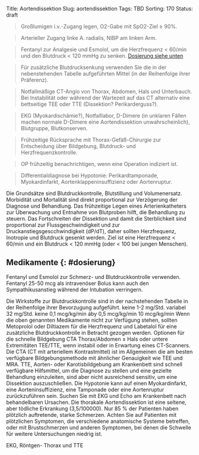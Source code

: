 Title: Aortendissektion
Slug: aortendissektion
Tags: TBD
Sorting: 170
Status: draft

> Großlumigen i.v.-Zugang legen, O2-Gabe mit SpO2-Ziel ≥ 90%.

> Arterieller Zugang linke A. radialis, NIBP am linken Arm.

> Fentanyl zur Analgesie und Esmolol, um die Herzfrequenz < 60/min und den Blutdruck < 120 mmHg zu senken. [Dosierung siehe unten](#dosierung)

> Für zusätzliche Blutdrucksenkung verwenden Sie die in der nebenstehenden Tabelle aufgeführten Mittel (in der Reihenfolge ihrer Präferenz).

> Notfallmäßige CT-Angio von Thorax, Abdomen, Hals und Unterbauch. Bei Instabilität oder während der Wartezeit auf das CT alternativ eine bettseitige TEE oder TTE (Dissektion? Perikarderguss?).

> EKG (Myokardischämie?), Notfalllabor, D-Dimere (in unklaren Fällen machen normale D-Dimere eine Aortendissektion unwahrscheinlich), Blutgruppe, Blutkonserven.

> Frühzeitige Rücksprache mit Thorax-Gefäß-Chirurgie zur Entscheidung über Bildgebung, Blutdruck- und Herzfrequenzkontrolle.

> OP frühzeitig benachrichtigen, wenn eine Operation indiziert ist.

> Differentialdiagnose bei Hypotonie: Perikardtamponade, Myokardinfarkt, Aortenklappeninsuffizienz oder Aortenruptur.

Die Grundsätze sind Blutdruckkontrolle, Blutstillung und Volumenersatz.
Morbidität und Mortalität sind direkt proportional zur Verzögerung der Diagnose und Behandlung. Das frühzeitige Legen eines Arterienkatheters zur Überwachung und Entnahme von Blutproben hilft, die Behandlung zu steuern.
Das Fortschreiten der Dissektion und damit die Sterblichkeit sind proportional zur Flussgeschwindigkeit und zur Druckanstiegsgescchwindigkeit (dP/dT), daher sollten Herzfrequenz, Inotropie und Blutdruck gesenkt werden.
Ziel ist eine Herzfrequenz < 60/min und ein Blutdruck < 120 mmHg (oder < 100 bei jungen Menschen).

## Medikamente {: #dosierung}

Fentanyl und Esmolol zur Schmerz- und Blutdruckkontrolle verwenden. Fentanyl 25-50 mcg als intravenöser Bolus kann auch den Sympathikusanstieg während der Intubation verringern.

Die Wirkstoffe zur Blutdruckkontrolle sind in der nachstehenden Tabelle in der Reihenfolge ihrer Bevorzugung aufgeführt.
keine 1-2 mg/Std. variabel 32 mg/Std.
keine 0,1 mcg/kg/min áby 0,5 mcg/kg/min 10 mcg/kg/min
Wenn die oben genannten Medikamente nicht zur Verfügung stehen, sollten Metoprolol oder Diltiazem für die Herzfrequenz und Labetalol für eine zusätzliche Blutdruckkontrolle in Betracht gezogen werden.
Optionen für die schnelle Bildgebung
CTA Thorax/Abdomen ± Hals oder untere Extremitäten TEE/TTE, wenn instabil oder in Erwartung eines CT-Scanners.
Die CTA (CT mit arteriellem Kontrastmittel) ist im Allgemeinen die am besten verfügbare Bildgebungsmethode mit ähnlicher Genauigkeit wie TEE und MRA. TTE, Aorten- oder Karotisbildgebung am Krankenbett sind schnell verfügbare Hilfsmittel, um die Diagnose zu stellen und eine gezielte Behandlung einzuleiten, sind aber nicht ausreichend sensitiv, um eine Dissektion auszuschließen.
Die Hypotonie kann auf einen Myokardinfarkt, eine Aorteninsuffizienz, eine Tamponade oder eine Aortenruptur zurückzuführen sein. Suchen Sie mit EKG und Echo am Krankenbett nach behandelbaren Ursachen.
Die thorakale Aortendissektion ist eine seltene, aber tödliche Erkrankung (3,5/100000). Nur 85 % der Patienten haben plötzlich auftretende, starke Schmerzen. Achten Sie auf Patienten mit plötzlichen Symptomen, die verschiedene anatomische Systeme betreffen, oder mit Brustschmerzen und anderen Symptomen, bei denen die Schwelle für weitere Untersuchungen niedrig ist.

EKG, Röntgen- Thorax und TTE
